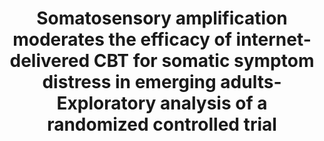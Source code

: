 --- 
abstract: '' 
authors: 
 - S Hennemann
 -  M Witthöft
 -  M Kleinstäuber
 -  K Böhme
 -  H Baumeister
 -  ...
doi: '' 
featured: false 
publication: '*Journal of Psychosomatic Research*, 110761' 
publication_short: '' 
publishDate: '2022-01-01' 
title: 'Somatosensory amplification moderates the efficacy of internet-delivered CBT for somatic symptom distress in emerging adults- Exploratory analysis of a randomized controlled trial' 
url_code: '' 
url_dataset: '' 
url_pdf: '' 
url_poster: '' 
url_project: '' 
url_slides: '' 
url_source: '' 
url_video: '' 
---
